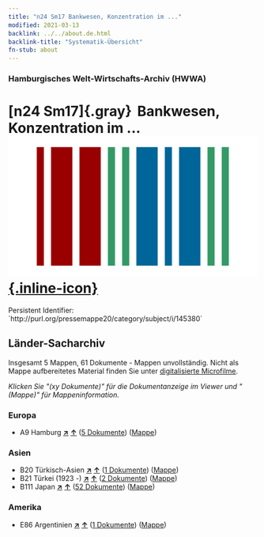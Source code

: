 ```yaml
---
title: "n24 Sm17 Bankwesen, Konzentration im ..."
modified: 2021-03-13
backlink: ../../about.de.html
backlink-title: "Systematik-Übersicht"
fn-stub: about
---
```


### Hamburgisches Welt-Wirtschafts-Archiv (HWWA)

# [n24 Sm17]{.gray}&#8201; Bankwesen, Konzentration im ... &#160; [![Wikidata](/images/Wikidata-logo.svg "Wikidata"){.inline-icon}](http://www.wikidata.org/entity/Q104711034)

<div class="hint">Persistent Identifier: `http://purl.org/pressemappe20/category/subject/i/145380`</div>







## Länder-Sacharchiv




Insgesamt 5 Mappen, 61 Dokumente - Mappen unvollständig.
Nicht als Mappe aufbereitetes Material finden Sie unter [digitalisierte Microfilme](/film/h1_sh.de.html).

_Klicken Sie "(xy Dokumente)" für die Dokumentanzeige im Viewer und "(Mappe)" für Mappeninformation._




### Europa

- A9 Hamburg [**&nearr;**](../../../geo/i/140905/about.de.html "Hamburg (alle Mappen)") [**&uarr;**](../../../geo/about.de.html#A9 "Ländersystematik") (<a href="https://pm20.zbw.eu/iiifview/folder/sh/140905,145380" title="über: Hamburg : Bankwesen, Konzentration im ..." target="_blank">5 Dokumente</a>) ([Mappe](../../../../folder/sh/1409xx/140905/1453xx/145380/about.de.html))

### Asien

- B20 Türkisch-Asien [**&nearr;**](../../../geo/i/141108/about.de.html "Türkisch-Asien (alle Mappen)") [**&uarr;**](../../../geo/about.de.html#B20 "Ländersystematik") (<a href="https://pm20.zbw.eu/iiifview/folder/sh/141108,145380" title="über: Türkisch-Asien : Bankwesen, Konzentration im ..." target="_blank">1 Dokumente</a>) ([Mappe](../../../../folder/sh/1411xx/141108/1453xx/145380/about.de.html))
- B21 Türkei (1923 -) [**&nearr;**](../../../geo/i/141111/about.de.html "Türkei (1923 -) (alle Mappen)") [**&uarr;**](../../../geo/about.de.html#B21 "Ländersystematik") (<a href="https://pm20.zbw.eu/iiifview/folder/sh/141111,145380" title="über: Türkei (1923 -) : Bankwesen, Konzentration im ..." target="_blank">2 Dokumente</a>) ([Mappe](../../../../folder/sh/1411xx/141111/1453xx/145380/about.de.html))
- B111 Japan [**&nearr;**](../../../geo/i/141272/about.de.html "Japan (alle Mappen)") [**&uarr;**](../../../geo/about.de.html#B111 "Ländersystematik") (<a href="https://pm20.zbw.eu/iiifview/folder/sh/141272,145380" title="über: Japan : Bankwesen, Konzentration im ..." target="_blank">52 Dokumente</a>) ([Mappe](../../../../folder/sh/1412xx/141272/1453xx/145380/about.de.html))

### Amerika

- E86 Argentinien [**&nearr;**](../../../geo/i/141692/about.de.html "Argentinien (alle Mappen)") [**&uarr;**](../../../geo/about.de.html#E86 "Ländersystematik") (<a href="https://pm20.zbw.eu/iiifview/folder/sh/141692,145380" title="über: Argentinien : Bankwesen, Konzentration im ..." target="_blank">1 Dokumente</a>) ([Mappe](../../../../folder/sh/1416xx/141692/1453xx/145380/about.de.html))








